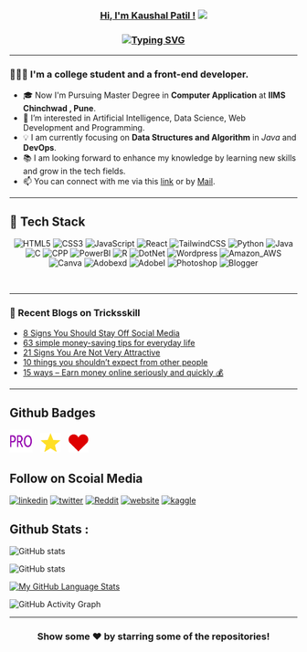 <h3 align="center">
 	<a href="https://bio.link/kaushalp">Hi, I'm Kaushal Patil !</a>
  <img src="https://media.giphy.com/media/hvRJCLFzcasrR4ia7z/giphy.gif" width="28">
 </h3>
 

<h3 align="center">
 
[![Typing SVG](https://readme-typing-svg.herokuapp.com?size=22&color=07AFFF&center=true&vCenter=true&lines=MCA+%7C+Life-long+learner;Data+Science+Enthusiast)](https://git.io/typing-svg)

</h3>

---

<h3> 🧑🏻‍💻 I'm a college student and a front-end developer.</h3>

- 🎓 Now I'm Pursuing Master Degree in **Computer Application** at **IIMS Chinchwad , Pune**. <br>
- 👀 I’m interested in Artificial Intelligence, Data Science, Web Development and Programming.
- 💡 I am currently focusing on **Data Structures and Algorithm** in *Java* and **DevOps**. 
- 📚 I am looking forward to enhance my knowledge by learning new skills and grow in the tech fields.
- 📫 You can connect with me via this [link](https://bio.link/kaushalp) or by [Mail](mailto:kupatil122@gmail.com).

---

<h2> 🥞 Tech Stack</h2>
<p align="center">
<img alt="HTML5" src="https://img.shields.io/badge/HTML5-E34F26?style=for-the-badge&logo=html5&logoColor=white"/>
<img alt="CSS3" src="https://img.shields.io/badge/CSS3-1572B6?style=for-the-badge&logo=css3&logoColor=white"/>
<img alt="JavaScript" src="https://img.shields.io/badge/JavaScript-323330?style=for-the-badge&logo=javascript&logoColor=F7DF1E"/>
<img alt="React" src="https://img.shields.io/badge/react-%23f2ca61.svg?style=for-the-badge&logo=react&logoColor=%2361DAFB"/>
<img alt="TailwindCSS" src="https://img.shields.io/badge/tailwind css-%23fca9ae.svg?style=for-the-badge&logo=tailwind-css&logoColor=140200"/>
<img alt="Python" src="https://img.shields.io/badge/Python-FFD43B?style=for-the-badge&logo=python&logoColor=blue"/>
<img alt="Java" src="https://img.shields.io/badge/Java-ED8B00?style=for-the-badge&logo=java&logoColor=white"/>
<img alt="C" src="https://img.shields.io/badge/C-00599C?style=for-the-badge&logo=c&logoColor=white "/>
<img alt="CPP" src="https://img.shields.io/badge/C%2B%2B-00599C?style=for-the-badge&logo=c%2B%2B&logoColor=white"/>
<img alt="PowerBI" src="https://img.shields.io/badge/PowerBI-F2C811?style=for-the-badge&logo=Power%20BI&logoColor=white"/>
<img alt="R" src="https://img.shields.io/badge/R-276DC3?style=for-the-badge&logo=r&logoColor=white"/>
<img alt="DotNet" src="https://img.shields.io/badge/.NET-512BD4?style=for-the-badge&logo=dotnet&logoColor=white"/>
<img alt="Wordpress" src="https://img.shields.io/badge/Wordpress-21759B?style=for-the-badge&logo=wordpress&logoColor=white"/>
<img alt="Amazon_AWS" src="https://img.shields.io/badge/Amazon_AWS-FF9900?style=for-the-badge&logo=amazonaws&logoColor=white"/>
<img alt="Canva" src="https://img.shields.io/badge/Canva-%2300C4CC.svg?&style=for-the-badge&logo=Canva&logoColor=white"/>
<img alt="Adobexd" src="https://img.shields.io/badge/Adobe%20XD-470137?style=for-the-badge&logo=Adobe%20XD&logoColor=#FF61F6"/>
<img alt="AdobeI" src="https://img.shields.io/badge/Adobe%20Illustrator-FF9A00?style=for-the-badge&logo=adobe%20illustrator&logoColor=white"/>
<img alt="Photoshop" src="https://img.shields.io/badge/Adobe%20Photoshop-31A8FF?style=for-the-badge&logo=Adobe%20Photoshop&logoColor=black"/>
<img alt="Blogger" src="https://img.shields.io/badge/Blogger-FF5722?style=for-the-badge&logo=blogger&logoColor=white"/>

<!-- <img alt="Adobe After Effects" src="https://img.shields.io/badge/Adobe after effects-%23fca9ae.svg?style=for-the-badge&logo=Adobe-after-effects&logoColor=140200" /> -->
  </p>
<br>

---

### 📙 Recent Blogs on Tricksskill
<!-- BLOG-POST-LIST:START -->
- [8 Signs You Should Stay Off Social Media](https://www.tricksskill.com/8-signs-you-should-stay-off-social-media/)
- [63 simple money-saving tips for everyday life](https://www.tricksskill.com/63-simple-money-saving-tips-for-everyday-life/)
- [21 Signs You Are Not Very Attractive](https://www.tricksskill.com/21-signs-you-are-not-very-attractive/)
- [10 things you shouldn’t expect from other people](https://www.tricksskill.com/10-things-you-shouldnt-expect-from-other-people/)
- [15 ways – Earn money online seriously and quickly 💰](https://www.tricksskill.com/earn-money-online-seriously-and-quickly/)

---
  
## Github Badges
<a href='https://github.com/pricing'><img src='https://raw.githubusercontent.com/acervenky/animated-github-badges/master/assets/pro.gif' width='40' height='40'></a> <a href='https://stars.github.com/'><img src='https://raw.githubusercontent.com/acervenky/animated-github-badges/master/assets/starbadge.gif' width='35' height='35'></a> <a href='https://docs.github.com/en/github/supporting-the-open-source-community-with-github-sponsors'><img src='https://raw.githubusercontent.com/acervenky/animated-github-badges/master/assets/sponsorbadge.gif' width='35' height='35'></a> 

## Follow on Scoial Media
[<img src='https://cdn.jsdelivr.net/npm/simple-icons@3.0.1/icons/linkedin.svg' alt='linkedin' height='40'>](https://www.linkedin.com/in/kaushal-patil-200a5a161/)  [<img src='https://cdn.jsdelivr.net/npm/simple-icons@3.0.1/icons/twitter.svg' alt='twitter' height='40'>](https://twitter.com/kupatil122)  [<img src='https://cdn.jsdelivr.net/npm/simple-icons@3.0.1/icons/reddit.svg' alt='Reddit' height='40'>](https://www.reddit.com/user/kaushal122)  [<img src='https://cdn.jsdelivr.net/npm/simple-icons@3.0.1/icons/icloud.svg' alt='website' height='40'>](https://www.kaushalpatil.ml/)  [<img src='https://cdn.jsdelivr.net/npm/simple-icons@3.0.1/icons/kaggle.svg' alt='kaggle' height='40'>](https://www.kaggle.com/kaushalpatil)  


## Github Stats :

![GitHub stats](https://github-readme-streak-stats.herokuapp.com/?user=kupatil)
    
![GitHub stats](https://github-readme-stats.vercel.app/api?username=kupatil&show_icons=true&theme=radical)
  
[![My GitHub Language Stats](https://github-readme-stats.vercel.app/api/top-langs/?username=kupatil&langs_count=5&theme=tokyonight)]()

![GitHub Activity Graph](https://activity-graph.herokuapp.com/graph?username=kupatil)  

---

<div align="center">

### Show some ❤️ by starring some of the repositories!

</div>

